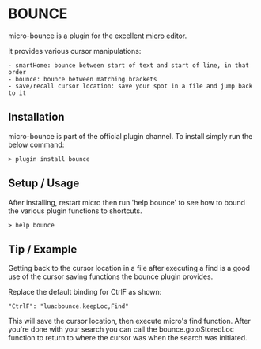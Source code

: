 # BOUNCE

micro-bounce is a plugin for the excellent [micro editor](https://github.com/zyedidia/micro).

It provides various cursor manipulations:

	- smartHome: bounce between start of text and start of line, in that order
	- bounce: bounce between matching brackets
	- save/recall cursor location: save your spot in a file and jump back to it

## Installation

micro-bounce is part of the official plugin channel. To install simply run the below command:

`> plugin install bounce`


## Setup / Usage

After installing, restart micro then run 'help bounce' to see how to bound the various plugin
functions to shortcuts.

`> help bounce`

## Tip / Example

Getting back to the cursor location in a file after executing a find is a good use of the cursor saving functions the bounce plugin provides.

Replace the default binding for CtrlF as shown:

`"CtrlF": "lua:bounce.keepLoc,Find"`

This will save the cursor location, then execute micro's find function. After you're done with your search you can call the bounce.gotoStoredLoc function to return to where the cursor was when the search was initiated. 
